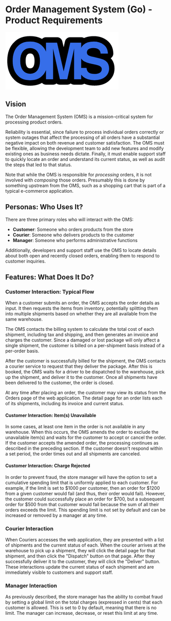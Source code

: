 # Order Management System (Go) - Product Requirements

![OMS logo](images/oms-logo.png)


## Vision
The Order Management System (OMS) is a mission-critical system for 
processing product orders.

Reliability is essential, since failure to process individual orders
correctly or system outages that affect the processing of all orders
have a substantial negative impact on both revenue and customer
satisfaction. The OMS must be flexible, allowing the development team 
to add new features and modify existing ones as business needs dictate.
Finally, it must enable support staff to quickly locate an order and
understand its current status, as well as audit the steps that led to
that status.

Note that while the OMS is responsible for _processing_ orders, 
it is not involved with _composing_ those orders. Presumably this is 
done by something upstream from the OMS, such as a shopping cart that 
is part of a typical e-commerce application.



## Personas: Who Uses It?
There are three primary roles who will interact with the OMS:

* **Customer**: Someone who orders products from the store 
* **Courier**: Someone who delivers products to the customer 
* **Manager**: Someone who performs administrative functions

Additionally, developers and support staff use the OMS to locate 
details about both open and recently closed orders, enabling them 
to respond to customer inquiries.


## Features: What Does It Do?


### Customer Interaction: Typical Flow 
When a customer submits an order, the OMS accepts the order details as 
input. It then requests the items from inventory, potentially splitting 
them into multiple shipments based on whether they are all available 
from the same warehouse.

The OMS contacts the billing system to calculate the total cost of each
shipment, including tax and shipping, and then generates an invoice and
charges the customer. Since a damaged or lost package will only affect a
single shipment, the customer is billed on a per-shipment basis instead
of a per-order basis.

After the customer is successfully billed for the shipment, the OMS
contacts a courier service to request that they deliver the package.
After this is booked, the OMS waits for a driver to be dispatched to the
warehouse, pick up the shipment, and deliver it to the customer. Once
all shipments have been delivered to the customer, the order is closed.

At any time after placing an order, the customer may view its status
from the Orders page of the web application. The detail page for an
order lists each of its shipments, including its invoice and current
status.


#### Customer Interaction: Item(s) Unavailable
In some cases, at least one item in the order is not available in any
warehouse. When this occurs, the OMS amends the order to exclude the
unavailable item(s) and waits for the customer to accept or cancel the
order. If the customer accepts the amended order, the processing
continues as described in the preceding section. If the customer doesn't
respond within a set period, the order times out and all shipments are
canceled.


#### Customer Interaction: Charge Rejected 
In order to prevent fraud, the store manager will have the option to set 
a cumulative spending limit that is uniformly applied to each customer.
For example, if the limit is set to $1000 per customer, then an order
for $1200 from a given customer would fail (and thus, their order would
fail). However, the customer could successfully place an order for $700,
but a subsequent order for $500 from that customer would fail because
the sum of all their orders exceeds the limit. This spending limit is
not set by default and can be increased or removed by a manager at any
time.


### Courier Interaction
When Couriers accesses the web application, they are presented with a 
list of shipments and the current status of each. When the courier 
arrives at the warehouse to pick up a shipment, they will click the 
detail page for that shipment, and then click the "Dispatch" button on 
that page. After they successfully deliver it to the customer, they will 
click the "Deliver" button. These interactions update the current status 
of each shipment and are immediately visible to customers and support 
staff.

### Manager Interaction
As previously described, the store manager has the ability to combat 
fraud by setting a global limit on the total charges (expressed in 
cents) that each customer is allowed. This is set to 0 by default, 
meaning that there is no limit. The manager can increase, decrease, 
or reset this limit at any time.
